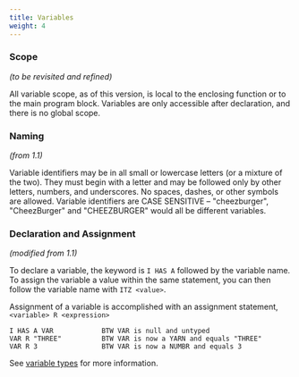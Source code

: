 ```yaml
---
title: Variables
weight: 4
---
```


### Scope

*(to be revisited and refined)*

All variable scope, as of this version, is local to the enclosing function or to the main program block. Variables are only accessible after declaration, and there is no global scope.

### Naming

*(from 1.1)*

Variable identifiers may be in all small or lowercase letters (or a mixture of the two). They must begin with a letter and may be followed only by other letters, numbers, and underscores. No spaces, dashes, or other symbols are allowed. Variable identifiers are CASE SENSITIVE – "cheezburger", "CheezBurger" and "CHEEZBURGER" would all be different variables.

### Declaration and Assignment

*(modified from 1.1)*

To declare a variable, the keyword is `I HAS A` followed by the variable name. To assign the variable a value within the same statement, you can then follow the variable name with `ITZ <value>`.

Assignment of a variable is accomplished with an assignment statement, `<variable> R <expression>`

```
I HAS A VAR            BTW VAR is null and untyped
VAR R "THREE"          BTW VAR is now a YARN and equals "THREE"
VAR R 3                BTW VAR is now a NUMBR and equals 3
```

See [variable types](/docs/variable-types/) for more information.